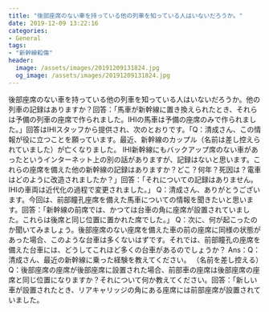 ```yaml
---
title: "後部座席のない車を持っている他の列車を知っている人はいないだろうか。"
date: 2019-12-09 13:22:16
categories:
- General
tags:
- "新幹線殺傷"
header:
  image: /assets/images/20191209131824.jpg
  og_image: /assets/images/20191209131824.jpg
---
```


後部座席のない車を持っている他の列車を知っている人はいないだろうか。他の列車の記録はありますか？回答：「馬車が新幹線に置き換えられたとき、それらは予備の列車の座席で作られました。IHIの馬車は予備の座席のみで作られました。」回答はIHIスタッフから提供され、次のとおりです。「Q：清成さん、この情報が役に立つことを願っています。最近、新幹線のカップル（名前は差し控えられていました）が亡くなりました。 IHI新幹線にもバックアップ席のない車があったというインターネット上の別の話がありますが、記録はないと思います。これらの座席を備えた他の新幹線の記録はありますか？どこ？何年？死因は？電車はどのように改造されましたか？」回答：「それについての記録はありません。IHIの車両は近代化の過程で変更されました。」 Q：清成さん、ありがとうございます。今回は、前部瞳孔座席を備えた馬車についての情報を聞きたいと思います。回答：「新幹線の前席では、かつては台車の角に座席が設置されていました。これらは後席と同じ位置に置かれた席でした。」 Q：次に、何が起こったのか聞いてみましょう。後部座席のない座席を備えた車の前の座席に同様の状態があった場合、このような台車は多くないはずです。それでは、前部瞳孔の座席を備えた台車には、どうしてこれほど多くの台車があるのでしょうか？ Ans：Q：清成さん、最近の新幹線に乗った経験を教えてください。 （名前を差し控える）Q：後部座席の座席が後部座席に設置された場合、前部車の座席は後部座席の座席と同じ位置になりますか？それについて何か教えてください。回答：「新しい車が設置されたとき、リアキャリッジの角にある座席には前部座席が設置されていました。
